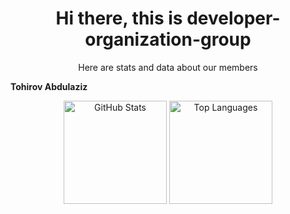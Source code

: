 <!-- Profile README for @Abdulaziz-developer1 -->

<h1 align="center">Hi there, this is developer-organization-group</h1>
<p align="center">Here are stats and data about our members</p>
<b align="center">Tohirov Abdulaziz</b>
<p align="center">
  <img src="https://github-readme-stats.vercel.app/api?username=Abdulaziz-developer1&show_icons=true&theme=tokyonight&hide_border=true" alt="GitHub Stats" height="165"/>
  <img src="https://github-readme-stats.vercel.app/api/top-langs/?username=Abdulaziz-developer1&layout=compact&theme=tokyonight&hide_border=true" alt="Top Languages" height="165"/>
</p>
